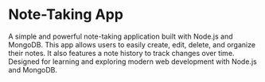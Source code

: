 # Note-Taking App

A simple and powerful note-taking application built with Node.js and MongoDB. This app allows users to easily create, edit, delete, and organize their notes. It also features a note history to track changes over time. Designed for learning and exploring modern web development with Node.js and MongoDB.
